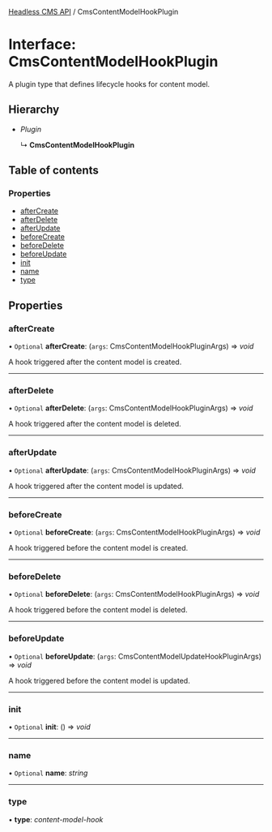[Headless CMS API](../index) / CmsContentModelHookPlugin

# Interface: CmsContentModelHookPlugin

A plugin type that defines lifecycle hooks for content model.

## Hierarchy

* *Plugin*

  ↳ **CmsContentModelHookPlugin**

## Table of contents

### Properties

- [afterCreate](cmscontentmodelhookplugin.md#aftercreate)
- [afterDelete](cmscontentmodelhookplugin.md#afterdelete)
- [afterUpdate](cmscontentmodelhookplugin.md#afterupdate)
- [beforeCreate](cmscontentmodelhookplugin.md#beforecreate)
- [beforeDelete](cmscontentmodelhookplugin.md#beforedelete)
- [beforeUpdate](cmscontentmodelhookplugin.md#beforeupdate)
- [init](cmscontentmodelhookplugin.md#init)
- [name](cmscontentmodelhookplugin.md#name)
- [type](cmscontentmodelhookplugin.md#type)

## Properties

### afterCreate

• `Optional` **afterCreate**: (`args`: CmsContentModelHookPluginArgs) => *void*

A hook triggered after the content model is created.

___

### afterDelete

• `Optional` **afterDelete**: (`args`: CmsContentModelHookPluginArgs) => *void*

A hook triggered after the content model is deleted.

___

### afterUpdate

• `Optional` **afterUpdate**: (`args`: CmsContentModelHookPluginArgs) => *void*

A hook triggered after the content model is updated.

___

### beforeCreate

• `Optional` **beforeCreate**: (`args`: CmsContentModelHookPluginArgs) => *void*

A hook triggered before the content model is created.

___

### beforeDelete

• `Optional` **beforeDelete**: (`args`: CmsContentModelHookPluginArgs) => *void*

A hook triggered before the content model is deleted.

___

### beforeUpdate

• `Optional` **beforeUpdate**: (`args`: CmsContentModelUpdateHookPluginArgs) => *void*

A hook triggered before the content model is updated.

___

### init

• `Optional` **init**: () => *void*

___

### name

• `Optional` **name**: *string*

___

### type

• **type**: *content-model-hook*
